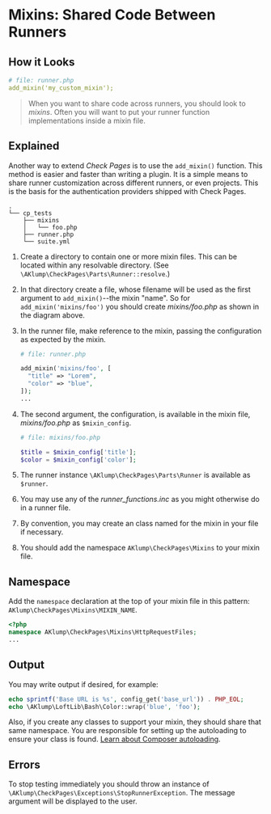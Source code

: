 <!--
id: mixins
title: Mixins
tags: ''
-->

# Mixins: Shared Code Between Runners

## How it Looks

```yaml
# file: runner.php
add_mixin('my_custom_mixin');
```

> When you want to share code across runners, you should look to _mixins_. Often you will want to put your runner function implementations inside a mixin file.

## Explained

Another way to extend _Check Pages_ is to use the `add_mixin()` function. This method is easier and faster than writing a plugin. It is a simple means to share runner customization across different runners, or even projects. This is the basis for the authentication providers shipped with Check Pages.

```text
.
└── cp_tests
    ├── mixins
    │   └── foo.php
    ├── runner.php
    └── suite.yml
```

1. Create a directory to contain one or more mixin files. This can be located within any resolvable directory. (See `\AKlump\CheckPages\Parts\Runner::resolve`.)
2. In that directory create a file, whose filename will be used as the first argument to `add_mixin()`--the mixin "name". So for `add_mixin('mixins/foo')` you should create _mixins/foo.php_ as shown in the diagram above.
3. In the runner file, make reference to the mixin, passing the configuration as expected by the mixin.
    ```php
    # file: runner.php
    
    add_mixin('mixins/foo', [
      "title" => "Lorem",
      "color" => "blue",
    ]);
    ...
    ```
4. The second argument, the configuration, is available in the mixin file, _mixins/foo.php_ as `$mixin_config`.

    ```php
    # file: mixins/foo.php
    
    $title = $mixin_config['title'];
    $color = $mixin_config['color'];
   
    ```
5. The runner instance `\AKlump\CheckPages\Parts\Runner` is available as `$runner`.
6. You may use any of the _runner_functions.inc_ as you might otherwise do in a runner file.
7. By convention, you may create an class named for the mixin in your file if necessary.
8. You should add the namespace `AKlump\CheckPages\Mixins` to your mixin file.

## Namespace

Add the `namespace` declaration at the top of your mixin file in this pattern: `AKlump\CheckPages\Mixins\MIXIN_NAME`.

```php
<?php
namespace AKlump\CheckPages\Mixins\HttpRequestFiles;
...
```

## Output

You may write output if desired, for example:

```php
echo sprintf('Base URL is %s', config_get('base_url')) . PHP_EOL;
echo \AKlump\LoftLib\Bash\Color::wrap('blue', 'foo');
```

Also, if you create any classes to support your mixin, they should share that same namespace.  You are responsible for setting up the autoloading to ensure your class is found. [Learn about Composer autoloading](https://getcomposer.org/doc/01-basic-usage.md#autoloading).

## Errors

To stop testing immediately you should throw an instance of `\AKlump\CheckPages\Exceptions\StopRunnerException`. The message argument will be displayed to the user.
